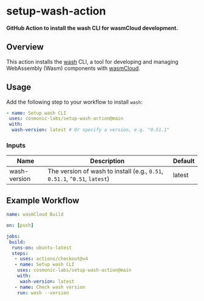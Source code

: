 # setup-wash-action

**GitHub Action to install the wash CLI for wasmCloud development.**

## Overview

This action installs the [wash](https://github.com/cosmonic-labs/wash) CLI, a tool for developing and managing WebAssembly (Wasm) components with [wasmCloud](https://wasmcloud.com/).

## Usage

Add the following step to your workflow to install `wash`:

```yaml
- name: Setup wash CLI
 uses: cosmonic-labs/setup-wash-action@main
 with:
  wash-version: latest # Or specify a version, e.g. "0.51.1"
```

### Inputs

| Name         | Description                                                                | Default |
| ------------ | -------------------------------------------------------------------------- | ------- |
| wash-version | The version of wash to install (e.g., `0.51`, `0.51.1`, `^0.51`, `latest`) | latest  |

## Example Workflow

```yaml
name: wasmCloud Build

on: [push]

jobs:
 build:
  runs-on: ubuntu-latest
  steps:
   - uses: actions/checkout@v4
   - name: Setup wash CLI
    uses: cosmonic-labs/setup-wash-action@main
    with:
     wash-version: latest
   - name: Check wash version
    run: wash --version
```
